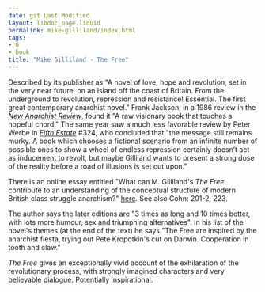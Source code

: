 ```yaml
---
date: git Last Modified
layout: libdoc_page.liquid
permalink: mike-gilliland/index.html
tags:
- G
- book
title: "Mike Gilliland - The Free"
---
```


Described by its publisher as "A novel of love, hope and revolution, set in the very near future, on an island off the coast of Britain. From the underground to revolution, repression and resistance! Essential. The first great contemporary anarchist novel." Frank Jackson, in a 1986 review in the <a href="http://www.thesparrowsnest.org.uk/collections/public_archive/PAR0106.pdf">_New Anarchist Review_</a>, found it "A raw visionary book that touches a  hopeful chord." The same year saw a much less favorable review by Peter Werbe in<i> <a href="https://www.fifthestate.org/archive/324-fall-1986/the-free/">Fifth Estate</a></i> #324, who concluded that "the message still remains murky. A book which chooses a fictional scenario from an infinite number of possible ones to show a wheel of endless repression certainly doesn’t act as inducement to revolt, but maybe Gilliland wants to present a strong dose of the reality before a road of illusions is set out upon."

There is an  online essay entitled "What can M.  Gilliland's _The Free_ contribute to an understanding of the conceptual  structure of modern British class struggle anarchism?" <a href="http://www.geocities.com/CapitolHill/Congress/1346/pThefreehtml.htm"> here</a>. See also Cohn: 201-2, 223.

The author says the later editions are "3 times as long and 10 times better, with lots more humour, sex and  triumphing alternatives". In his list of the novel's themes (at the end of  the text) he says "The Free are inspired by the anarchist fiesta, trying out  Pete Kropotkin's cut on Darwin. Cooperation in tooth and claw."

_The Free_ gives an exceptionally vivid  account of the exhilaration of the revolutionary process, with strongly imagined  characters and very believable dialogue. Potentially inspirational.